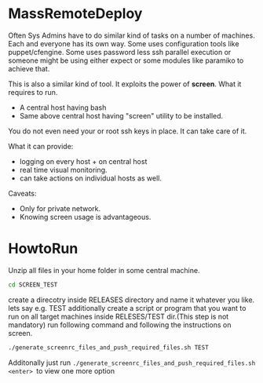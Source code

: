 MassRemoteDeploy
================
Often Sys Admins have to do similar kind of tasks on a number of machines. Each and everyone has its own way. Some uses configuration tools like puppet/cfengine. Some uses password less ssh parallel execution or someone might be using either expect or some modules like paramiko to achieve that. 

This is also a similar kind of tool. It exploits the power of **screen**.  What it requires to run.

* A central host having bash
* Same above central host having "screen" utility to be installed.

You do not even need your or root ssh keys in place. It can take care of it. 

What it can provide:
* logging on every host + on central host
* real time visual monitoring. 
* can take actions on individual hosts as well.

Caveats:
* Only for private network.
* Knowing screen usage is advantageous. 

  
**HowtoRun**
=========
Unzip all files in your home folder in some central machine. 
```bash
cd SCREEN_TEST
```
create a direcotry inside RELEASES directory and name it whatever you like. lets say e.g.  TEST
additionally create a script or program that you want to run on all target machines inside RELESES/TEST dir.(This step is not
mandatory)
run following command and following the instructions on screen.
```bash
./generate_screenrc_files_and_push_required_files.sh TEST
```
Additonally just run `./generate_screenrc_files_and_push_required_files.sh <enter> `to view one more option



  
